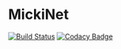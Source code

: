 # MickiNet

[![Build Status](https://travis-ci.org/mirjalal/MickiNet.svg?branch=master)](https://travis-ci.org/mirjalal/MickiNet)
[![Codacy Badge](https://api.codacy.com/project/badge/Grade/13b69256e8294bcbb872126199298c58)](https://www.codacy.com/manual/mirjalal/MickiNet?utm_source=github.com&amp;utm_medium=referral&amp;utm_content=mirjalal/MickiNet&amp;utm_campaign=Badge_Grade)
